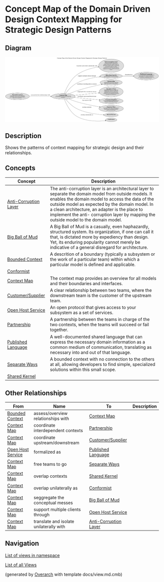 # Concept Map of the Domain Driven Design Context Mapping for Strategic Design Patterns

## Diagram
![Concept Map of the Domain Driven Design Context Mapping for Strategic Design Patterns](../../../software-development/domain-driven-design/context-mapping/concept-view.png)

## Description
Shows the patterns of context mapping for strategic design and their relationships.

## Concepts
| Concept | Description |
|---|---|
| [Anti-Corruption Layer](../../../software-development/domain-driven-design/context-mapping/c-anti-corruption-layer.md)| The anti-corruption layer is an architectural layer to separate the domain model from outside models. It enables the domain model to access the data of the outside model as expected by the domain model. In a clean architecture, an adapter is the place to implement the anti- corruption layer by mapping the outside model to the domain model. |
| [Big Ball of Mud](../../../software-development/domain-driven-design/context-mapping/c-big-ball-of-mud.md)| A Big Ball of Mud is a casually, even haphazardly, structured system. Its organization, if one can call it that, is dictated more by expediency than design. Yet, its enduring popularity cannot merely be indicative of a general disregard for architecture. |
| [Bounded Context](../../../software-development/domain-driven-design/modelling/c-bounded-context.md)| A descrition of a boundary (typically a subsystem or the work of a particular team) within which a particular model is defined and applicable. |
| [Conformist](../../../software-development/domain-driven-design/context-mapping/c-conformist.md)|  |
| [Context Map](../../../software-development/domain-driven-design/context-mapping/c-context-map.md)| The context map provides an overview for all models and their boundaries and interfaces. |
| [Customer/Supplier](../../../software-development/domain-driven-design/context-mapping/c-customer-supplier.md)| A clear relationship between two teams, where the downstream team is the customer of the upstream team. |
| [Open Host Service](../../../software-development/domain-driven-design/context-mapping/c-open-host-service.md)| An open protocol that gives access to your subsystem as a set of services. |
| [Partnership](../../../software-development/domain-driven-design/context-mapping/c-partnership.md)| A partnership between the teams in charge of the two contexts, when the teams will succeed or fail together. |
| [Published Language](../../../software-development/domain-driven-design/context-mapping/c-published-language.md)| A well-documented shared language that can express the necessary domain information as a common medium of communication, translating as necessary into and out of that language. |
| [Separate Ways](../../../software-development/domain-driven-design/context-mapping/c-separate-ways.md)| A bounded context with no connection to the others at all, allowing developers to find simple, specialized solutions within this small scope. |
| [Shared Kernel](../../../software-development/domain-driven-design/context-mapping/c-shared-kernel.md)|  |

## Other Relationships
| From | Name | To | Description |
|---|---|---|---|
| [Bounded Context](../../../software-development/domain-driven-design/modelling/c-bounded-context.md) | assess/overview relationships with | [Context Map](../../../software-development/domain-driven-design/context-mapping/c-context-map.md) |  |
| [Context Map](../../../software-development/domain-driven-design/context-mapping/c-context-map.md) | coordinate interdependent contexts | [Partnership](../../../software-development/domain-driven-design/context-mapping/c-partnership.md) |  |
| [Context Map](../../../software-development/domain-driven-design/context-mapping/c-context-map.md) | coordinate upstream/downstream | [Customer/Supplier](../../../software-development/domain-driven-design/context-mapping/c-customer-supplier.md) |  |
| [Open Host Service](../../../software-development/domain-driven-design/context-mapping/c-open-host-service.md) | formalized as | [Published Language](../../../software-development/domain-driven-design/context-mapping/c-published-language.md) |  |
| [Context Map](../../../software-development/domain-driven-design/context-mapping/c-context-map.md) | free teams to go | [Separate Ways](../../../software-development/domain-driven-design/context-mapping/c-separate-ways.md) |  |
| [Context Map](../../../software-development/domain-driven-design/context-mapping/c-context-map.md) | overlap contexts | [Shared Kernel](../../../software-development/domain-driven-design/context-mapping/c-shared-kernel.md) |  |
| [Context Map](../../../software-development/domain-driven-design/context-mapping/c-context-map.md) | overlap unilaterally as | [Conformist](../../../software-development/domain-driven-design/context-mapping/c-conformist.md) |  |
| [Context Map](../../../software-development/domain-driven-design/context-mapping/c-context-map.md) | seggregate the conceptual messes | [Big Ball of Mud](../../../software-development/domain-driven-design/context-mapping/c-big-ball-of-mud.md) |  |
| [Context Map](../../../software-development/domain-driven-design/context-mapping/c-context-map.md) | support multiple clients through | [Open Host Service](../../../software-development/domain-driven-design/context-mapping/c-open-host-service.md) |  |
| [Context Map](../../../software-development/domain-driven-design/context-mapping/c-context-map.md) | translate and isolate unilaterally with | [Anti-Corruption Layer](../../../software-development/domain-driven-design/context-mapping/c-anti-corruption-layer.md) |  |

## Navigation
[List of views in namespace](./views-in-namespace.md)

[List of all Views](../../../views.md)


(generated by [Overarch](https://github.com/soulspace-org/overarch) with template docs/view.md.cmb)

